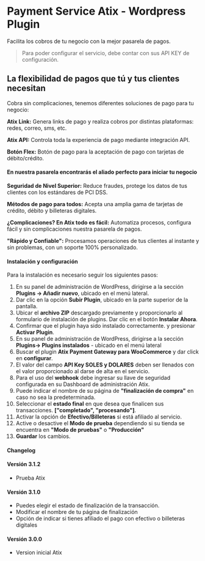 # Payment Service Atix - Wordpress Plugin

Facilita los cobros de tu negocio con la mejor pasarela de pagos.

> Para poder configurar el servicio, debe contar con sus API KEY de configuración.


## La flexibilidad de pagos que tú y tus clientes necesitan

Cobra sin complicaciones, tenemos diferentes soluciones de pago para tu negocio:

**Atix Link:**  Genera links de pago y realiza cobros por distintas plataformas: redes, correo, sms, etc.

**Atix API:** Controla toda la experiencia de pago mediante integración API.

**Botón Flex:** Botón de pago para la aceptación de pago con tarjetas de débito/crédito.

#### En nuestra pasarela encontrarás el aliado perfecto para iniciar tu negocio

**Seguridad de Nivel Superior:** Reduce fraudes, protege los datos de tus clientes con los estándares de PCI DSS.

**Métodos de pago para todos:** Acepta una amplia gama de tarjetas de crédito, débito y billeteras digitales.

**¿Complicaciones? En Atix todo es fácil:** Automatiza procesos, configura fácil y sin complicaciones nuestra pasarela de pagos.

**"Rápido y Confiable":** Procesamos operaciones de tus clientes al instante y sin problemas, con un soporte 100% personalizado.



#### Instalación y configuración

Para la instalación es necesario seguir los siguientes pasos:

1.  En su panel de administración de WordPress, dirigirse a la sección **Plugins -> Añadir nuevo**, ubicado en el menú lateral.
2.  Dar clic en la opción **Subir Plugin**, ubicado en la parte superior de la pantalla.
3.  Ubicar el **archivo ZIP** descargado previamente y proporcionarlo al formulario de instalación de plugins. Dar clic en el botón **Instalar Ahora**.
4.  Confirmar que el plugin haya sido instalado correctamente. y presionar **Activar Plugin**.
5.  En su panel de administración de WordPress, dirigirse a la sección **Plugins-> Plugins instalados** - ubicado en el menú lateral
6.  Buscar el plugin **Atix Payment Gateway para WooCommerce** y dar click en **configurar**.
7.  El valor del campo **API Key SOLES y DOLARES** deben ser llenados con el valor proporcionado al darse de alta en el servicio.
8.  Para el uso del **webhook** debe ingresar su llave de seguridad configurada en su Dashboard de administración Atix.
9.  Puede indicar el nombre de su página de **"finalización de compra"** en caso no sea la predeterminada.
10. Seleccionar el **estado final** en que desea que finalicen sus transacciones. **["completado", "procesando"]**.
11. Activar la opción de **Efectivo/Billeteras** si está afiliado al servicio.
12. Active o desactive el **Modo de prueba** dependiendo si su tienda se encuentra en **"Modo de pruebas"** o **"Producción"**
13. **Guardar** los cambios.


#### Changelog
<h4>Versión 3.1.2</h4><ul><li>Prueba Atix</li></ul>

<h4>Versión 3.1.0</h4><ul><li>Puedes elegir el estado de finalización de la transacción.</li><li>Modificar el nombre de tu página de finalización</li><li>Opción de indicar si tienes afiliado el pago con efectivo o billeteras digitales</li></ul>

<h4>Versión 3.0.0</h4><ul><li>Version inicial Atix</li></ul>